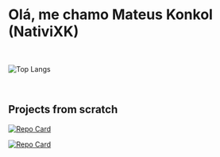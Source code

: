# Olá, me chamo Mateus Konkol (NativiXK)


<br>

![Top Langs](https://github-readme-stats-git-masterrstaa-rickstaa.vercel.app/api/top-langs/?username=NativiXK&layout=compact&bg_color=000&border_color=30A3DC&title_color=E94D5F&text_color=FFF)

<br>

## Projects from scratch

[![Repo Card](https://github-readme-stats.vercel.app/api/pin/?username=NativiXK&repo=CoffeeCTRL&bg_color=000&border_color=30A3DC&show_icons=true&icon_color=30A3DC&title_color=E94D5F&text_color=FFF)](https://github.com/NativiXK/CoffeeCTRL)

[![Repo Card](https://github-readme-stats.vercel.app/api/pin/?username=NativiXK&repo=ToDoList&bg_color=000&border_color=30A3DC&show_icons=true&icon_color=30A3DC&title_color=E94D5F&text_color=FFF)](https://github.com/NativiXK/ToDoList)

